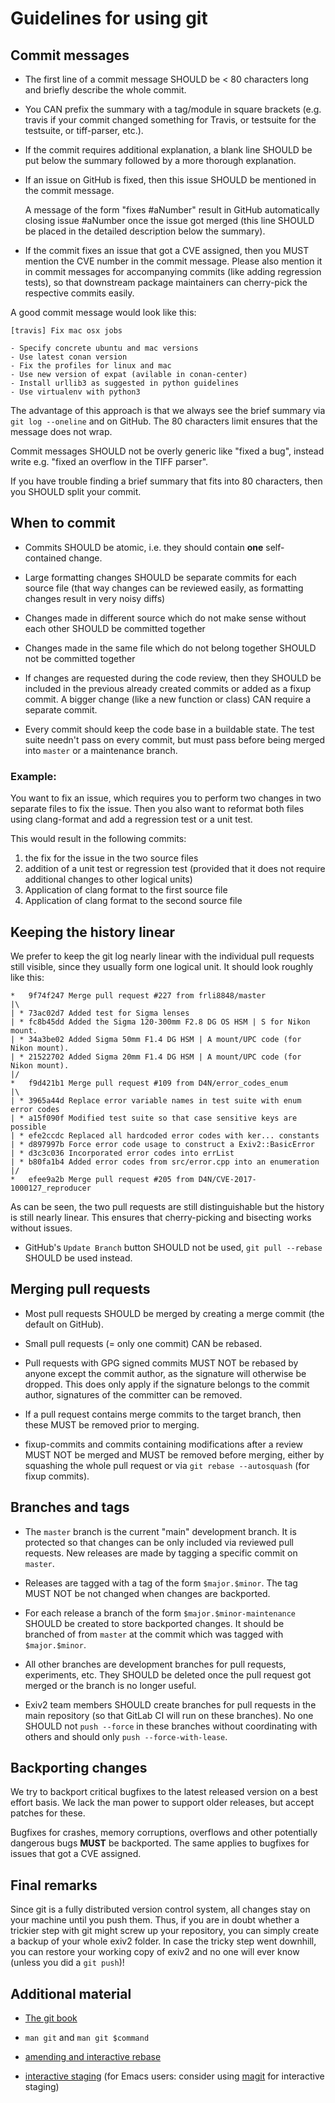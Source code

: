 # Guidelines for using git

## Commit messages

- The first line of a commit message SHOULD be < 80 characters long and briefly
  describe the whole commit.

- You CAN prefix the summary with a tag/module in square brackets (e.g. travis
  if your commit changed something for Travis, or testsuite for the testsuite, or
  tiff-parser, etc.).

- If the commit requires additional explanation, a blank line SHOULD be put
  below the summary followed by a more thorough explanation.

- If an issue on GitHub is fixed, then this issue SHOULD be mentioned in the
  commit message.

  A message of the form "fixes #aNumber" result in GitHub automatically closing
  issue #aNumber once the issue got merged (this line SHOULD be placed in the
  detailed description below the summary).

- If the commit fixes an issue that got a CVE assigned, then you MUST mention
  the CVE number in the commit message. Please also mention it in commit
  messages for accompanying commits (like adding regression tests), so that
  downstream package maintainers can cherry-pick the respective commits easily.

A good commit message would look like this:
```
[travis] Fix mac osx jobs

- Specify concrete ubuntu and mac versions
- Use latest conan version
- Fix the profiles for linux and mac
- Use new version of expat (avilable in conan-center)
- Install urllib3 as suggested in python guidelines
- Use virtualenv with python3
```

The advantage of this approach is that we always see the brief summary via `git
log --oneline` and on GitHub. The 80 characters limit ensures that the message
does not wrap.

Commit messages SHOULD not be overly generic like "fixed a bug", instead write
e.g. "fixed an overflow in the TIFF parser".

If you have trouble finding a brief summary that fits into 80 characters, then
you SHOULD split your commit.


## When to commit

- Commits SHOULD be atomic, i.e. they should contain **one** self-contained
  change.

- Large formatting changes SHOULD be separate commits for each source file (that
  way changes can be reviewed easily, as formatting changes result in very noisy
  diffs)

- Changes made in different source which do not make sense without each other
  SHOULD be committed together

- Changes made in the same file which do not belong together SHOULD not be
  committed together

- If changes are requested during the code review, then they SHOULD be included
  in the previous already created commits or added as a fixup commit. A bigger
  change (like a new function or class) CAN require a separate commit.

- Every commit should keep the code base in a buildable state. The test suite
  needn't pass on every commit, but must pass before being merged into
  `master` or a maintenance branch.


### Example:

You want to fix an issue, which requires you to perform two changes in two
separate files to fix the issue. Then you also want to reformat both files using
clang-format and add a regression test or a unit test.

This would result in the following commits:
1. the fix for the issue in the two source files
2. addition of a unit test or regression test (provided that it does not require
   additional changes to other logical units)
3. Application of clang format to the first source file
4. Application of clang format to the second source file


## Keeping the history linear

We prefer to keep the git log nearly linear with the individual pull requests
still visible, since they usually form one logical unit. It should look roughly
like this:
```
*   9f74f247 Merge pull request #227 from frli8848/master
|\
| * 73ac02d7 Added test for Sigma lenses
| * fc8b45dd Added the Sigma 120-300mm F2.8 DG OS HSM | S for Nikon mount.
| * 34a3be02 Added Sigma 50mm F1.4 DG HSM | A mount/UPC code (for Nikon mount).
| * 21522702 Added Sigma 20mm F1.4 DG HSM | A mount/UPC code (for Nikon mount).
|/
*   f9d421b1 Merge pull request #109 from D4N/error_codes_enum
|\
| * 3965a44d Replace error variable names in test suite with enum error codes
| * a15f090f Modified test suite so that case sensitive keys are possible
| * efe2ccdc Replaced all hardcoded error codes with ker... constants
| * d897997b Force error code usage to construct a Exiv2::BasicError
| * d3c3c036 Incorporated error codes into errList
| * b80fa1b4 Added error codes from src/error.cpp into an enumeration
|/
*   efee9a2b Merge pull request #205 from D4N/CVE-2017-1000127_reproducer
```
As can be seen, the two pull requests are still distinguishable but the history
is still nearly linear. This ensures that cherry-picking and bisecting works
without issues.

- GitHub's `Update Branch` button SHOULD not be used, `git pull --rebase` SHOULD
  be used instead.


## Merging pull requests

- Most pull requests SHOULD be merged by creating a merge commit (the default on
  GitHub).

- Small pull requests (= only one commit) CAN be rebased.

- Pull requests with GPG signed commits MUST NOT be rebased by anyone except the
  commit author, as the signature will otherwise be dropped. This does only
  apply if the signature belongs to the commit author, signatures of the
  committer can be removed.

- If a pull request contains merge commits to the target branch, then these MUST
  be removed prior to merging.

- fixup-commits and commits containing modifications after a review MUST NOT be
  merged and MUST be removed before merging, either by squashing the whole pull
  request or via `git rebase --autosquash` (for fixup commits).


## Branches and tags

- The `master` branch is the current "main" development branch. It is protected
  so that changes can be only included via reviewed pull requests. New releases
  are made by tagging a specific commit on `master`.

- Releases are tagged with a tag of the form `$major.$minor`. The tag MUST NOT
  be not changed when changes are backported.

- For each release a branch of the form `$major.$minor-maintenance` SHOULD be
  created to store backported changes. It should be branched of from `master` at
  the commit which was tagged with `$major.$minor`.

- All other branches are development branches for pull requests, experiments,
  etc. They SHOULD be deleted once the pull request got merged or the branch is
  no longer useful.

- Exiv2 team members SHOULD create branches for pull requests in the main
  repository (so that GitLab CI will run on these branches). No one SHOULD not
  `push --force` in these branches without coordinating with others and should
  only `push --force-with-lease`.


## Backporting changes

We try to backport critical bugfixes to the latest released version on a best
effort basis. We lack the man power to support older releases, but accept
patches for these.

Bugfixes for crashes, memory corruptions, overflows and other potentially
dangerous bugs **MUST** be backported. The same applies to bugfixes for issues
that got a CVE assigned.


## Final remarks

Since git is a fully distributed version control system, all changes stay on
your machine until you push them. Thus, if you are in doubt whether a trickier
step with git might screw up your repository, you can simply create a backup of
your whole exiv2 folder. In case the tricky step went downhill, you can restore
your working copy of exiv2 and no one will ever know (unless you did a `git
push`)!


## Additional material

- [The git book](https://git-scm.com/book/en/v2/)

- `man git` and `man git $command`

- [amending and interactive
  rebase](https://git-scm.com/book/en/v2/Git-Tools-Rewriting-History)

- [interactive
  staging](https://git-scm.com/book/en/v2/Git-Tools-Interactive-Staging) (for
  Emacs users: consider using [magit](https://magit.vc/) for interactive
  staging)

